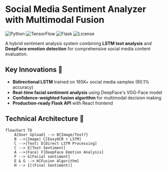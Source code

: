 # Social Media Sentiment Analyzer with Multimodal Fusion

![Python](https://img.shields.io/badge/Python-3.8%2B-blue)
![TensorFlow](https://img.shields.io/badge/TensorFlow-2.12-orange)
![Flask](https://img.shields.io/badge/Flask-2.3-lightgrey)
![License](https://img.shields.io/badge/License-MIT-green)

A hybrid sentiment analysis system combining **LSTM text analysis** and **DeepFace emotion detection** for comprehensive social media content evaluation.

## Key Innovations 🚀
- **Bidirectional LSTM** trained on 165K+ social media samples (90.1% accuracy)
- **Real-time facial sentiment analysis** using DeepFace's VGG-Face model
- **Confidence-weighted fusion algorithm** for multimodal decision making
- **Production-ready Flask API** with React frontend

## Technical Architecture 🧠
```mermaid
flowchart TD
    A[User Upload] --> B{Image/Text?}
    B -->|Image| C[EasyOCR + LSTM]
    C -->|Text| D[Direct LSTM Processing]
    C --> E[Text Sentiment]
    A -->|Face| F[DeepFace Emotion Analysis]
    F --> G[Facial sentiment]
    E & G --> H[Fusion Algorithm]
    H --> I[(Final Sentiment)]
